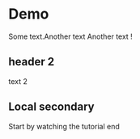 # Demo

Some text.Another text
Another text !

## header 2

text 2

## Local secondary

Start by watching the tutorial
end 